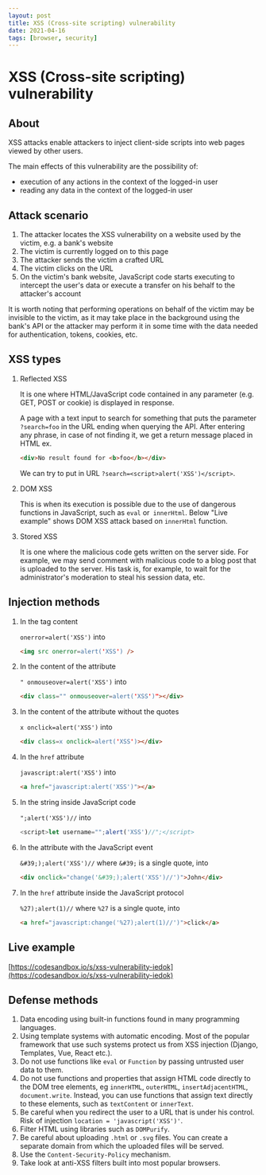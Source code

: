 ```yaml
---
layout: post
title: XSS (Cross-site scripting) vulnerability
date: 2021-04-16
tags: [browser, security]
---
```


# XSS (Cross-site scripting) vulnerability

## About

XSS attacks enable attackers to inject client-side scripts into web pages viewed by other users.

The main effects of this vulnerability are the possibility of:

- execution of any actions in the context of the logged-in user
- reading any data in the context of the logged-in user

## Attack scenario

1. The attacker locates the XSS vulnerability on a website used by the victim, e.g. a bank's website
2. The victim is currently logged on to this page
3. The attacker sends the victim a crafted URL
4. The victim clicks on the URL
5. On the victim's bank website, JavaScript code starts executing to intercept the user's data or execute a transfer on his behalf to the attacker's account

It is worth noting that performing operations on behalf of the victim may be invisible to the victim, as it may take place in the background using the bank's API or the attacker may perform it in some time with the data needed for authentication, tokens, cookies, etc.

## XSS types

1. Reflected XSS

   It is one where HTML/JavaScript code contained in any parameter (e.g. GET, POST or cookie) is displayed in response.

   A page with a text input to search for something that puts the parameter `?search=foo` in the URL ending when querying the API. After entering any phrase, in case of not finding it, we get a return message placed in HTML ex.

   ```html
   <div>No result found for <b>foo</b></div>
   ```

   We can try to put in URL `?search=<script>alert('XSS')</script>`.

2. DOM XSS

   This is when its execution is possible due to the use of dangerous functions in JavaScript, such as `eval` or` innerHtml`. Below "Live example" shows DOM XSS attack based on `innerHtml` function.

3. Stored XSS

   It is one where the malicious code gets written on the server side. For example, we may send comment with malicious code to a blog post that is uploaded to the server. His task is, for example, to wait for the administrator's moderation to steal his session data, etc.

## Injection methods

1.  In the tag content

    `onerror=alert('XSS')` into

    ```html
    <img src onerror=alert('XSS') />
    ```

2.  In the content of the attribute

    `" onmouseover=alert('XSS')` into

    ```html
    <div class="" onmouseover=alert('XSS')"></div>
    ```

3.  In the content of the attribute without the quotes

    `x onclick=alert('XSS')` into

    ```html
    <div class=x onclick=alert('XSS')></div>
    ```

4.  In the `href` attribute

    `javascript:alert('XSS')` into

    ```html
    <a href="javascript:alert('XSS')"></a>
    ```

5.  In the string inside JavaScript code

    `";alert('XSS')//` into

    ```js
    <script>let username="";alert('XSS')//";</script>
    ```

6.  In the attribute with the JavaScript event

    `&#39;);alert('XSS')//` where `&#39;` is a single quote, into

    ```html
    <div onclick="change('&#39;);alert('XSS')//')">John</div>
    ```

7.  In the `href` attribute inside the JavaScript protocol

    `%27);alert(1)//` where `%27` is a single quote, into

    ```html
    <a href="javascript:change('%27);alert(1)//')">click</a>
    ```

## Live example

[https://codesandbox.io/s/xss-vulnerability-iedok](https://codesandbox.io/s/xss-vulnerability-iedok)

## Defense methods

1. Data encoding using built-in functions found in many programming languages.
2. Using template systems with automatic encoding. Most of the popular framework that use such systems protect us from XSS injection (Django, Templates, Vue, React etc.).
3. Do not use functions like `eval` or `Function` by passing untrusted user data to them.
4. Do not use functions and properties that assign HTML code directly to the DOM tree elements, eg `innerHTML`, `outerHTML`, `insertAdjacentHTML`, `document.write`. Instead, you can use functions that assign text directly to these elements, such as `textContent` or `innerText`.
5. Be careful when you redirect the user to a URL that is under his control. Risk of injection `location = 'javascript('XSS')'`.
6. Filter HTML using libraries such as `DOMPurify`.
7. Be careful about uploading `.html` or `.svg` files. You can create a separate domain from which the uploaded files will be served.
8. Use the `Content-Security-Policy` mechanism.
9. Take look at anti-XSS filters built into most popular browsers.
